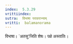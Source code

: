 ```yaml
---
index:  5.3.29
vrittiindex: 
sutra:  विभाषा परावराभ्याम्
vritti:  balamanorama 
---
```


विभाषा। `अतसु'जिति शेषः। पक्षे अस्तातिः।

